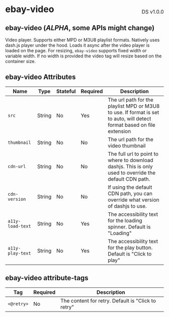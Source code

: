 <h1 style='display: flex; justify-content: space-between; align-items: center;'>
    <span>
        ebay-video
    </span>
    <span style='font-weight: normal; font-size: medium; margin-bottom: -15px;'>
        DS v1.0.0
    </span>
</h1>

## ebay-video (*ALPHA*, some APIs might change)

Video player. Supports either MPD or M3U8 playlist formats.
Natively uses dash.js player under the hood. Loads it async after the video player is loaded on the page.
For resizing, `ebay-video` supports fixed width or variable width. If no width is provided the video tag will resize based on the container size.

## ebay-video Attributes

Name | Type | Stateful | Required | Description
--- | --- | --- | --- | ---
`src` | String | No | Yes | The url path for the playlist MPD or M3U8 to use. If format is set to auto, will detect format based on file extension
`thumbnail` | String | No | No | The url path for the video thumbnail
`cdn-url` | String | No | No | The full url to point to where to download dashjs. This is only used to override the default CDN path.
`cdn-version` | String | No | No | If using the default CDN path, you can override what version of dashjs to use.
`a11y-load-text` | String | No | Yes | The accessibility text for the loading spinner. Default is "Loading"
`a11y-play-text` | String | No | Yes | The accessibility text for the play button.  Default is "Click to play"

## ebay-video attribute-tags
Tag | Required | Description
--- | --- | ---
`<@retry>` | No | The content for retry. Default is "Click to retry"
